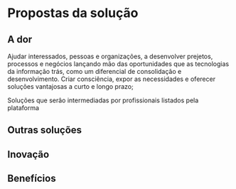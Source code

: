 # Propostas da solução

## A dor

Ajudar interessados, pessoas e organizações, a desenvolver prejetos, processos e negócios lançando mão das oportunidades que as tecnologias da informação trás, como um diferencial de consolidação e desenvolvimento. Criar consciência, expor as necessidades e oferecer soluções vantajosas a curto e longo prazo;

Soluções que serâo intermediadas por profissionais listados pela plataforma

## Outras soluções

## Inovação

## Benefícios






